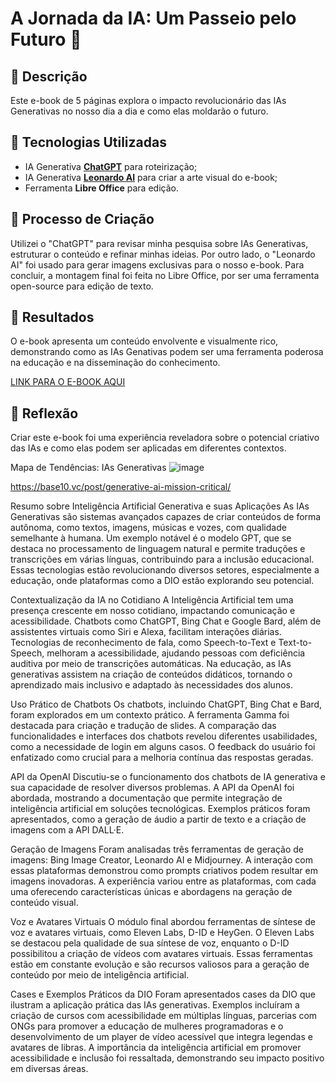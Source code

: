 # A Jornada da IA: Um Passeio pelo Futuro 🌌

## 📒 Descrição
Este e-book de 5 páginas explora o impacto revolucionário das IAs Generativas no nosso dia a dia e como elas moldarão o futuro.

## 🤖 Tecnologias Utilizadas
- IA Generativa **[ChatGPT](https://chat.openai.com)** para roteirização;
- IA Generativa **[Leonardo AI](https://leonardo.ai)** para criar a arte visual do e-book;
- Ferramenta **Libre Office** para edição.

## 🧐 Processo de Criação
Utilizei o "ChatGPT" para revisar minha pesquisa sobre IAs Generativas, estruturar o conteúdo e refinar minhas ideias. Por outro lado, o "Leonardo AI" foi usado para gerar imagens exclusivas para o nosso e-book. Para concluir, a montagem final foi feita no Libre Office, por ser uma ferramenta open-source para edição de texto.

## 🚀 Resultados
O e-book apresenta um conteúdo envolvente e visualmente rico, demonstrando como as IAs Genativas podem ser uma ferramenta poderosa na educação e na disseminação do conhecimento.

[LINK PARA O E-BOOK AQUI]()

## 💭 Reflexão
Criar este e-book foi uma experiência reveladora sobre o potencial criativo das IAs e como elas podem ser aplicadas em diferentes contextos.

Mapa de Tendências: IAs Generativas
 ![image](https://github.com/user-attachments/assets/9b3a9254-a009-4e3a-814a-1e186bac2cf2)

https://base10.vc/post/generative-ai-mission-critical/

Resumo sobre Inteligência Artificial Generativa e suas Aplicações
As IAs Generativas são sistemas avançados capazes de criar conteúdos de forma autônoma, como textos, imagens, músicas e vozes, com qualidade semelhante à humana. Um exemplo notável é o modelo GPT, que se destaca no processamento de linguagem natural e permite traduções e transcrições em várias línguas, contribuindo para a inclusão educacional. Essas tecnologias estão revolucionando diversos setores, especialmente a educação, onde plataformas como a DIO estão explorando seu potencial.

Contextualização da IA no Cotidiano
A Inteligência Artificial tem uma presença crescente em nosso cotidiano, impactando comunicação e acessibilidade. Chatbots como ChatGPT, Bing Chat e Google Bard, além de assistentes virtuais como Siri e Alexa, facilitam interações diárias. Tecnologias de reconhecimento de fala, como Speech-to-Text e Text-to-Speech, melhoram a acessibilidade, ajudando pessoas com deficiência auditiva por meio de transcrições automáticas. Na educação, as IAs generativas assistem na criação de conteúdos didáticos, tornando o aprendizado mais inclusivo e adaptado às necessidades dos alunos.

Uso Prático de Chatbots
Os chatbots, incluindo ChatGPT, Bing Chat e Bard, foram explorados em um contexto prático. A ferramenta Gamma foi destacada para criação e tradução de slides. A comparação das funcionalidades e interfaces dos chatbots revelou diferentes usabilidades, como a necessidade de login em alguns casos. O feedback do usuário foi enfatizado como crucial para a melhoria contínua das respostas geradas.

API da OpenAI
Discutiu-se o funcionamento dos chatbots de IA generativa e sua capacidade de resolver diversos problemas. A API da OpenAI foi abordada, mostrando a documentação que permite integração de inteligência artificial em soluções tecnológicas. Exemplos práticos foram apresentados, como a geração de áudio a partir de texto e a criação de imagens com a API DALL·E.

Geração de Imagens
Foram analisadas três ferramentas de geração de imagens: Bing Image Creator, Leonardo AI e Midjourney. A interação com essas plataformas demonstrou como prompts criativos podem resultar em imagens inovadoras. A experiência variou entre as plataformas, com cada uma oferecendo características únicas e abordagens na geração de conteúdo visual.

Voz e Avatares Virtuais
O módulo final abordou ferramentas de síntese de voz e avatares virtuais, como Eleven Labs, D-ID e HeyGen. O Eleven Labs se destacou pela qualidade de sua síntese de voz, enquanto o D-ID possibilitou a criação de vídeos com avatares virtuais. Essas ferramentas estão em constante evolução e são recursos valiosos para a geração de conteúdo por meio de inteligência artificial.

Cases e Exemplos Práticos da DIO
Foram apresentados cases da DIO que ilustram a aplicação prática das IAs generativas. Exemplos incluíram a criação de cursos com acessibilidade em múltiplas línguas, parcerias com ONGs para promover a educação de mulheres programadoras e o desenvolvimento de um player de vídeo acessível que integra legendas e avatares de libras. A importância da inteligência artificial em promover acessibilidade e inclusão foi ressaltada, demonstrando seu impacto positivo em diversas áreas.
